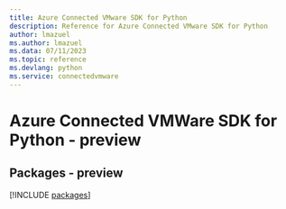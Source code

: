 ```yaml
---
title: Azure Connected VMware SDK for Python
description: Reference for Azure Connected VMware SDK for Python
author: lmazuel
ms.author: lmazuel
ms.data: 07/11/2023
ms.topic: reference
ms.devlang: python
ms.service: connectedvmware
---
```

# Azure Connected VMWare SDK for Python - preview
## Packages - preview
[!INCLUDE [packages](connected-vmware-index.md)]
